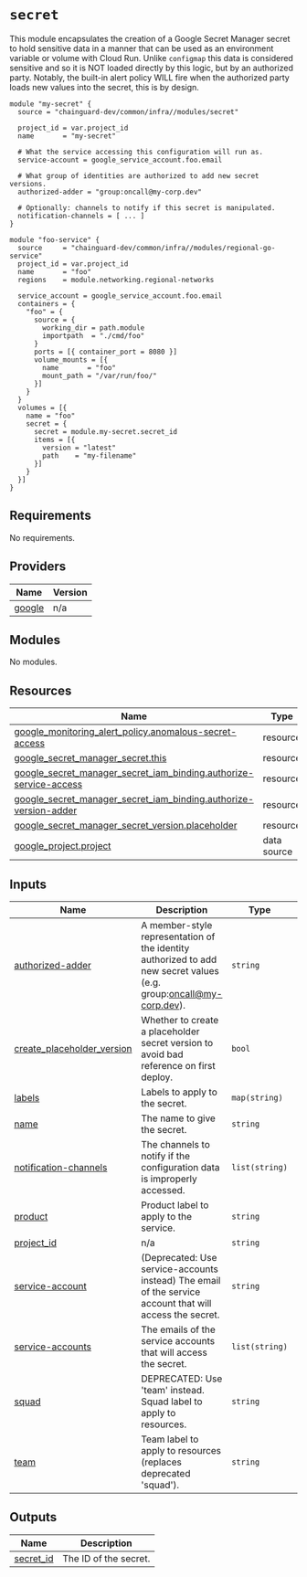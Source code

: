 # `secret`

This module encapsulates the creation of a Google Secret Manager secret to hold
sensitive data in a manner that can be used as an environment variable or
volume with Cloud Run.  Unlike `configmap` this data is considered sensitive and
so it is NOT loaded directly by this logic, but by an authorized party. Notably,
the built-in alert policy WILL fire when the authorized party loads new values
into the secret, this is by design.

```hcl
module "my-secret" {
  source = "chainguard-dev/common/infra//modules/secret"

  project_id = var.project_id
  name       = "my-secret"

  # What the service accessing this configuration will run as.
  service-account = google_service_account.foo.email

  # What group of identities are authorized to add new secret versions.
  authorized-adder = "group:oncall@my-corp.dev"

  # Optionally: channels to notify if this secret is manipulated.
  notification-channels = [ ... ]
}

module "foo-service" {
  source     = "chainguard-dev/common/infra//modules/regional-go-service"
  project_id = var.project_id
  name       = "foo"
  regions    = module.networking.regional-networks

  service_account = google_service_account.foo.email
  containers = {
    "foo" = {
      source = {
        working_dir = path.module
        importpath  = "./cmd/foo"
      }
      ports = [{ container_port = 8080 }]
      volume_mounts = [{
        name       = "foo"
        mount_path = "/var/run/foo/"
      }]
    }
  }
  volumes = [{
    name = "foo"
    secret = {
      secret = module.my-secret.secret_id
      items = [{
        version = "latest"
        path    = "my-filename"
      }]
    }
  }]
}
```

<!-- BEGIN_TF_DOCS -->
## Requirements

No requirements.

## Providers

| Name | Version |
|------|---------|
| <a name="provider_google"></a> [google](#provider\_google) | n/a |

## Modules

No modules.

## Resources

| Name | Type |
|------|------|
| [google_monitoring_alert_policy.anomalous-secret-access](https://registry.terraform.io/providers/hashicorp/google/latest/docs/resources/monitoring_alert_policy) | resource |
| [google_secret_manager_secret.this](https://registry.terraform.io/providers/hashicorp/google/latest/docs/resources/secret_manager_secret) | resource |
| [google_secret_manager_secret_iam_binding.authorize-service-access](https://registry.terraform.io/providers/hashicorp/google/latest/docs/resources/secret_manager_secret_iam_binding) | resource |
| [google_secret_manager_secret_iam_binding.authorize-version-adder](https://registry.terraform.io/providers/hashicorp/google/latest/docs/resources/secret_manager_secret_iam_binding) | resource |
| [google_secret_manager_secret_version.placeholder](https://registry.terraform.io/providers/hashicorp/google/latest/docs/resources/secret_manager_secret_version) | resource |
| [google_project.project](https://registry.terraform.io/providers/hashicorp/google/latest/docs/data-sources/project) | data source |

## Inputs

| Name | Description | Type | Default | Required |
|------|-------------|------|---------|:--------:|
| <a name="input_authorized-adder"></a> [authorized-adder](#input\_authorized-adder) | A member-style representation of the identity authorized to add new secret values (e.g. group:oncall@my-corp.dev). | `string` | n/a | yes |
| <a name="input_create_placeholder_version"></a> [create\_placeholder\_version](#input\_create\_placeholder\_version) | Whether to create a placeholder secret version to avoid bad reference on first deploy. | `bool` | `false` | no |
| <a name="input_labels"></a> [labels](#input\_labels) | Labels to apply to the secret. | `map(string)` | `{}` | no |
| <a name="input_name"></a> [name](#input\_name) | The name to give the secret. | `string` | n/a | yes |
| <a name="input_notification-channels"></a> [notification-channels](#input\_notification-channels) | The channels to notify if the configuration data is improperly accessed. | `list(string)` | n/a | yes |
| <a name="input_product"></a> [product](#input\_product) | Product label to apply to the service. | `string` | `"unknown"` | no |
| <a name="input_project_id"></a> [project\_id](#input\_project\_id) | n/a | `string` | n/a | yes |
| <a name="input_service-account"></a> [service-account](#input\_service-account) | (Deprecated: Use service-accounts instead) The email of the service account that will access the secret. | `string` | `""` | no |
| <a name="input_service-accounts"></a> [service-accounts](#input\_service-accounts) | The emails of the service accounts that will access the secret. | `list(string)` | `[]` | no |
| <a name="input_squad"></a> [squad](#input\_squad) | DEPRECATED: Use 'team' instead. Squad label to apply to resources. | `string` | `""` | no |
| <a name="input_team"></a> [team](#input\_team) | Team label to apply to resources (replaces deprecated 'squad'). | `string` | `""` | no |

## Outputs

| Name | Description |
|------|-------------|
| <a name="output_secret_id"></a> [secret\_id](#output\_secret\_id) | The ID of the secret. |
<!-- END_TF_DOCS -->
